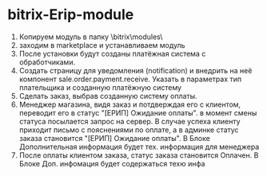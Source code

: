 # bitrix-Erip-module

1. Копируем модуль в папку \bitrix\modules\
2. заходим в marketplace и устанавливаем модуль
3. После установки будут созданы платёжная система с обработчиками.
4. Создать страницу для уведомления (notification) и внедрить на неё компонент sale.order.payment.receive. Указать в параметрах тип плательщика и созданную платёжную систему
5. Сделать заказ, выбрав созданную систему оплаты.
6. Менеджер магазина, видя заказ и потдверждая его с клиентом, переводит его в статус "[ЕРИП] Ожидание оплаты".
в момент смены статуса посылается запрос на сервер. В случае успеха клиенту приходит письмо с пояснениями по оплате, а в админке статус заказа становится "[ЕРИП] Ожидание оплаты". В Блоке Дополнительная информация будет тех. информация для менеджера
7. После оплаты клиентом заказа, статус заказа становится Оплачен. В Блоке Доп. инфомация будет содержаться техю инфа
